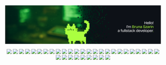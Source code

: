 ![banner](https://github.com/brunaszarin/brunaszarin/blob/main/title.png)

 


<p align="center">

  <!-- Core Languages -->
  <img src="https://img.shields.io/badge/Python-0D1117?style=flat-square&logo=python&logoColor=ABFF40"/>
  <img src="https://img.shields.io/badge/Java-0D1117?style=flat-square&logo=openjdk&logoColor=ABFF40"/>
  <img src="https://img.shields.io/badge/C%23-0D1117?style=flat-square&logo=csharp&logoColor=ABFF40"/>
  <img src="https://img.shields.io/badge/Node.js-0D1117?style=flat-square&logo=node.js&logoColor=ABFF40"/>
  <img src="https://img.shields.io/badge/TypeScript-0D1117?style=flat-square&logo=typescript&logoColor=ABFF40"/>
  <img src="https://img.shields.io/badge/JavaScript-0D1117?style=flat-square&logo=javascript&logoColor=ABFF40"/>

  <!-- Backend Frameworks -->
  <img src="https://img.shields.io/badge/FastAPI-0D1117?style=flat-square&logo=fastapi&logoColor=ABFF40"/>
  <img src="https://img.shields.io/badge/Django-0D1117?style=flat-square&logo=django&logoColor=ABFF40"/>
  <img src="https://img.shields.io/badge/Flask-0D1117?style=flat-square&logo=flask&logoColor=ABFF40"/>
  <img src="https://img.shields.io/badge/Express.js-0D1117?style=flat-square&logo=express&logoColor=ABFF40"/>
  <img src="https://img.shields.io/badge/Spring%20Boot-0D1117?style=flat-square&logo=springboot&logoColor=ABFF40"/>
  <img src="https://img.shields.io/badge/.NET-0D1117?style=flat-square&logo=dotnet&logoColor=ABFF40"/>
  <img src="https://img.shields.io/badge/GraphQL-0D1117?style=flat-square&logo=graphql&logoColor=ABFF40"/>
  <img src="https://img.shields.io/badge/REST%20API-0D1117?style=flat-square&logo=swagger&logoColor=ABFF40"/>

  <!-- Data & Integrations -->
  <img src="https://img.shields.io/badge/BigQuery-0D1117?style=flat-square&logo=google-cloud&logoColor=ABFF40"/>
  <img src="https://img.shields.io/badge/PostgreSQL-0D1117?style=flat-square&logo=postgresql&logoColor=ABFF40"/>
  <img src="https://img.shields.io/badge/Redis-0D1117?style=flat-square&logo=redis&logoColor=ABFF40"/>
  <img src="https://img.shields.io/badge/Kafka-0D1117?style=flat-square&logo=apachekafka&logoColor=ABFF40"/>
  <img src="https://img.shields.io/badge/n8n-0D1117?style=flat-square&logo=n8n&logoColor=ABFF40"/>
  <img src="https://img.shields.io/badge/Shopify%20API-0D1117?style=flat-square&logo=shopify&logoColor=ABFF40"/>
  

  <!-- Cloud & Infrastructure -->
  <img src="https://img.shields.io/badge/AWS-0D1117?style=flat-square&logo=amazon-aws&logoColor=ABFF40"/>
  <img src="https://img.shields.io/badge/Terraform-0D1117?style=flat-square&logo=terraform&logoColor=ABFF40"/>
  <img src="https://img.shields.io/badge/Docker-0D1117?style=flat-square&logo=docker&logoColor=ABFF40"/>
  <img src="https://img.shields.io/badge/Kubernetes-0D1117?style=flat-square&logo=kubernetes&logoColor=ABFF40"/>
  <img src="https://img.shields.io/badge/Cloudflare-0D1117?style=flat-square&logo=cloudflare&logoColor=ABFF40"/>
  <img src="https://img.shields.io/badge/ArgoCD-0D1117?style=flat-square&logo=argo&logoColor=ABFF40"/>
  <img src="https://img.shields.io/badge/Linux-0D1117?style=flat-square&logo=linux&logoColor=ABFF40"/>
  <img src="https://img.shields.io/badge/Nginx-0D1117?style=flat-square&logo=nginx&logoColor=ABFF40"/>

  <!-- Dev Tools & Utilities -->
  <img src="https://img.shields.io/badge/Git-0D1117?style=flat-square&logo=git&logoColor=ABFF40"/>
  <img src="https://img.shields.io/badge/Postman-0D1117?style=flat-square&logo=postman&logoColor=ABFF40"/>
  <img src="https://img.shields.io/badge/Figma-0D1117?style=flat-square&logo=figma&logoColor=ABFF40"/>
  <!-- Frontend (para integrações ou painéis) -->
  <img src="https://img.shields.io/badge/React-0D1117?style=flat-square&logo=react&logoColor=ABFF40"/>
  <img src="https://img.shields.io/badge/TailwindCSS-0D1117?style=flat-square&logo=tailwindcss&logoColor=ABFF40"/>
  <img src="https://img.shields.io/badge/Remix-0D1117?style=flat-square&logo=remix&logoColor=ABFF40"/>

</p>
